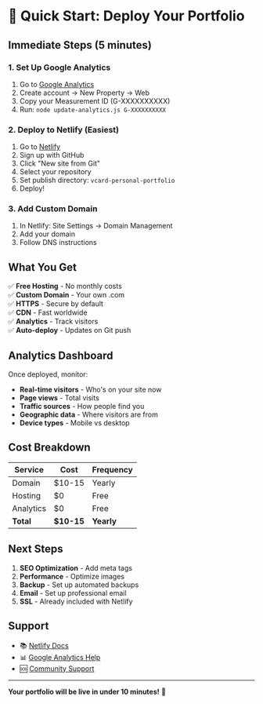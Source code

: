 # 🚀 Quick Start: Deploy Your Portfolio

## Immediate Steps (5 minutes)

### 1. Set Up Google Analytics
1. Go to [Google Analytics](https://analytics.google.com/)
2. Create account → New Property → Web
3. Copy your Measurement ID (G-XXXXXXXXXX)
4. Run: `node update-analytics.js G-XXXXXXXXXX`

### 2. Deploy to Netlify (Easiest)
1. Go to [Netlify](https://netlify.com)
2. Sign up with GitHub
3. Click "New site from Git"
4. Select your repository
5. Set publish directory: `vcard-personal-portfolio`
6. Deploy!

### 3. Add Custom Domain
1. In Netlify: Site Settings → Domain Management
2. Add your domain
3. Follow DNS instructions

## What You Get

✅ **Free Hosting** - No monthly costs  
✅ **Custom Domain** - Your own .com  
✅ **HTTPS** - Secure by default  
✅ **CDN** - Fast worldwide  
✅ **Analytics** - Track visitors  
✅ **Auto-deploy** - Updates on Git push  

## Analytics Dashboard

Once deployed, monitor:
- **Real-time visitors** - Who's on your site now
- **Page views** - Total visits
- **Traffic sources** - How people find you
- **Geographic data** - Where visitors are from
- **Device types** - Mobile vs desktop

## Cost Breakdown

| Service | Cost | Frequency |
|---------|------|-----------|
| Domain | $10-15 | Yearly |
| Hosting | $0 | Free |
| Analytics | $0 | Free |
| **Total** | **$10-15** | **Yearly** |

## Next Steps

1. **SEO Optimization** - Add meta tags
2. **Performance** - Optimize images
3. **Backup** - Set up automated backups
4. **Email** - Set up professional email
5. **SSL** - Already included with Netlify

## Support

- 📚 [Netlify Docs](https://docs.netlify.com/)
- 📊 [Google Analytics Help](https://support.google.com/analytics/)
- 🆘 [Community Support](https://community.netlify.com/)

---

**Your portfolio will be live in under 10 minutes!** 🎉 